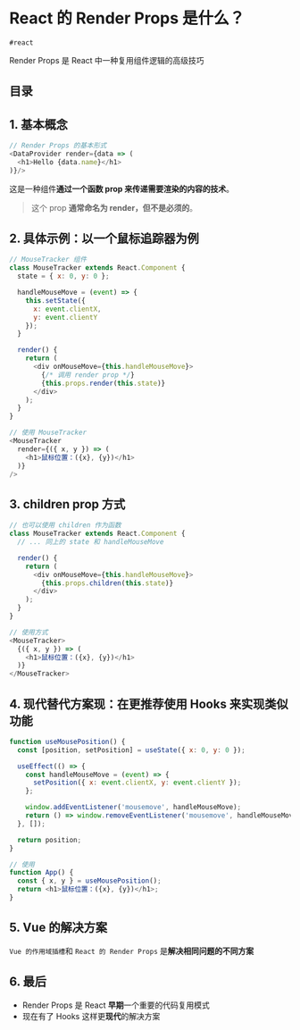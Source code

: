 
# React 的 Render Props 是什么？

`#react` 

Render Props 是 React 中一种复用组件逻辑的高级技巧


## 目录
<!-- toc -->
 ## 1. 基本概念 

```javascript
// Render Props 的基本形式
<DataProvider render={data => (
  <h1>Hello {data.name}</h1>
)}/>
```

这是一种组件**通过一个函数 prop 来传递需要渲染的内容的技术**。

>  这个 prop **通常命名为 render，但不是必须的**。

## 2. 具体示例：以一个鼠标追踪器为例

```javascript hl:16
// MouseTracker 组件
class MouseTracker extends React.Component {
  state = { x: 0, y: 0 };

  handleMouseMove = (event) => {
    this.setState({
      x: event.clientX,
      y: event.clientY
    });
  }

  render() {
    return (
      <div onMouseMove={this.handleMouseMove}>
        {/* 调用 render prop */}
        {this.props.render(this.state)}
      </div>
    );
  }
}

// 使用 MouseTracker
<MouseTracker
  render={({ x, y }) => (
    <h1>鼠标位置：({x}, {y})</h1>
  )}
/>
```

## 3. children prop 方式

```javascript hl:8
// 也可以使用 children 作为函数
class MouseTracker extends React.Component {
  // ... 同上的 state 和 handleMouseMove

  render() {
    return (
      <div onMouseMove={this.handleMouseMove}>
        {this.props.children(this.state)}
      </div>
    );
  }
}

// 使用方式
<MouseTracker>
  {({ x, y }) => (
    <h1>鼠标位置：({x}, {y})</h1>
  )}
</MouseTracker>
```

## 4. 现代替代方案现：在更推荐使用 Hooks 来实现类似功能

```javascript
function useMousePosition() {
  const [position, setPosition] = useState({ x: 0, y: 0 });

  useEffect(() => {
    const handleMouseMove = (event) => {
      setPosition({ x: event.clientX, y: event.clientY });
    };

    window.addEventListener('mousemove', handleMouseMove);
    return () => window.removeEventListener('mousemove', handleMouseMove);
  }, []);

  return position;
}

// 使用
function App() {
  const { x, y } = useMousePosition();
  return <h1>鼠标位置：({x}, {y})</h1>;
}
```

## 5. Vue 的解决方案

`Vue 的作用域插槽`和 `React 的 Render Props` 是**解决相同问题的不同方案**

## 6. 最后

- Render Props 是 React **早期**一个重要的代码复用模式
- 现在有了 Hooks 这样更**现代**的解决方案

